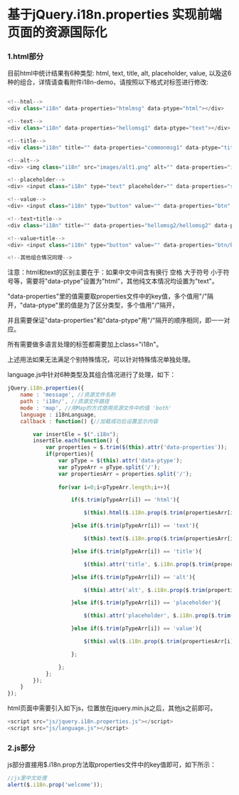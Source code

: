 # 基于jQuery.i18n.properties 实现前端页面的资源国际化

### 1.html部分

目前html中统计结果有6种类型: html, text, title, alt, placeholder, value, 以及这6种的组合，详情请查看附件i18n-demo，请按照以下格式对标签进行修改:

```javascript

<!--html-->
<div class="i18n" data-properties="htmlmsg" data-ptype="html"></div>

<!--text-->
<div class="i18n" data-properties="hellomsg1" data-ptype="text"></div>

<!--title-->
<div class="i18n" title="" data-properties="commonmsg1" data-ptype="title">请用鼠标划过我看title效果</div>

<!--alt-->
<div> <img class="i18n" src="images/alt1.png" alt="" data-properties="img" data-ptype="alt"> </div>

<!--placeholder-->
<div> <input class="i18n" type="text" placeholder="" data-properties="searchPlaceholder" data-ptype="placeholder"> </div>

<!--value-->
<div> <input class="i18n" type="button" value="" data-properties="btn" data-ptype="value"> </div>

<!--text+title-->
<div class="i18n" title="" data-properties="hellomsg2/hellomsg2" data-ptype="text/title"></div>

<!--value+title-->
<div> <input class="i18n" type="button" value="" data-properties="btn/btntip" data-ptype="value/title"> </div>

<!--其他组合情况同理-->

```

注意：html和text的区别主要在于：如果中文中间含有换行 空格 大于符号 小于符号等，需要将"data-ptype"设置为"html"，其他纯文本情况均设置为"text"。

"data-properties"里的值需要取properties文件中的key值，多个值用"/"隔开，"data-ptype"里的值是为了区分类型，多个值用"/"隔开，

并且需要保证"data-properties"和"data-ptype"用"/"隔开的顺序相同，即一一对应。

所有需要做多语言处理的标签都需要加上class="i18n"。

上述用法如果无法满足个别特殊情况，可以针对特殊情况单独处理。

language.js中针对6种类型及其组合情况进行了处理，如下：

```javascript
jQuery.i18n.properties({
    name : 'message', //资源文件名称
    path : 'i18n/', //资源文件路径
    mode : 'map', //用Map的方式使用资源文件中的值 'both'
    language : i18nLanguage,
    callback : function() {//加载成功后设置显示内容

        var insertEle = $(".i18n");
        insertEle.each(function() {
            var properties = $.trim($(this).attr('data-properties'));
            if(properties){
                var pType = $(this).attr('data-ptype');
                var pTypeArr = pType.split('/');
                var propertiesArr = properties.split('/');
            
                for(var i=0;i<pTypeArr.length;i++){

                    if($.trim(pTypeArr[i]) == 'html'){

                        $(this).html($.i18n.prop($.trim(propertiesArr[i])));

                    }else if($.trim(pTypeArr[i]) == 'text'){

                        $(this).text($.i18n.prop($.trim(propertiesArr[i])));

                    }else if($.trim(pTypeArr[i]) == 'title'){

                        $(this).attr('title', $.i18n.prop($.trim(propertiesArr[i])));

                    }else if($.trim(pTypeArr[i]) == 'alt'){

                        $(this).attr('alt', $.i18n.prop($.trim(propertiesArr[i])));

                    }else if($.trim(pTypeArr[i]) == 'placeholder'){

                        $(this).attr('placeholder', $.i18n.prop($.trim(propertiesArr[i])));

                    }else if($.trim(pTypeArr[i]) == 'value'){

                        $(this).val($.i18n.prop($.trim(propertiesArr[i])));

                    };

                };
            };
        });
    }
});
```

html页面中需要引入如下js，位置放在jquery.min.js之后，其他js之前即可。

```javascript
<script src="js/jquery.i18n.properties.js"></script>
<script src="js/language.js"></script>
```

### 2.js部分

js部分直接用$.i18n.prop方法取properties文件中的key值即可，如下所示：

```javascript
//js里中文处理
alert($.i18n.prop('welcome'));
```




